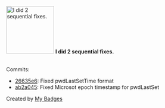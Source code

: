 <img src="https://github.com/my-badges/my-badges/blob/master/src/all-badges/fix-commit/fix-2.png?raw=true" alt="I did 2 sequential fixes." title="I did 2 sequential fixes." width="128">
<strong>I did 2 sequential fixes.</strong>
<br><br>

Commits:

- <a href="https://github.com/p0dalirius/UsersWithPwdLastSetOlderThan/commit/26635e6bc3df1b2c1a62d01cf6be48573fe56b17">26635e6</a>: Fixed pwdLastSetTime format
- <a href="https://github.com/p0dalirius/UsersWithPwdLastSetOlderThan/commit/ab2a0456abd0ac181c65750b91c0171c9adc2cb0">ab2a045</a>: Fixed Microsot epoch timestamp for pwdLastSet


Created by <a href="https://github.com/my-badges/my-badges">My Badges</a>